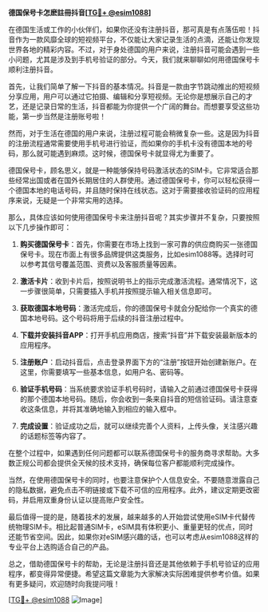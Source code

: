 **德国保号卡怎麽註冊抖音[[TG💪+ @esim1088](https://t.me/s/esim1088)]**

在德国生活或工作的小伙伴们，如果你还没有注册抖音，那可真是有点落伍啦！抖音作为一款风靡全球的短视频平台，不仅能让大家记录生活的点滴，还能让你发现世界各地的精彩内容。不过，对于身处德国的用户来说，注册抖音可能会遇到一些小问题，尤其是涉及到手机号验证的部分。今天，我们就来聊聊如何用德国保号卡顺利注册抖音。

首先，让我们简单了解一下抖音的基本情况。抖音是一款由字节跳动推出的短视频分享应用，用户可以通过它拍摄、编辑和分享短视频。无论你是想展示自己的才艺，还是记录日常的生活，抖音都能为你提供一个广阔的舞台。而想要享受这些功能，第一步当然是注册账号啦！

然而，对于生活在德国的用户来说，注册过程可能会稍微复杂一些。这是因为抖音的注册流程通常需要使用手机号进行验证，而如果你的手机卡没有德国本地的号码，那么就可能遇到麻烦。这时候，德国保号卡就显得尤为重要了。

德国保号卡，顾名思义，就是一种能够保持号码激活状态的SIM卡。它非常适合那些经常出国或者在国外长期居住的人群使用。通过德国保号卡，你可以轻松获得一个德国本地的电话号码，并且随时保持在线状态。这对于需要接收验证码的应用程序来说，无疑是一个非常实用的选择。

那么，具体应该如何使用德国保号卡来注册抖音呢？其实步骤并不复杂，只要按照以下几步操作即可：

1. **购买德国保号卡**：首先，你需要在市场上找到一家可靠的供应商购买一张德国保号卡。现在市面上有很多品牌提供这类服务，比如esim1088等。选择时可以参考其信号覆盖范围、资费以及客服质量等因素。

2. **激活卡片**：收到卡片后，按照说明书上的指示完成激活流程。通常情况下，这一步骤很简单，只需要插入手机并按照提示输入相关信息即可。

3. **获取德国本地号码**：激活完成后，你的德国保号卡就会分配给你一个真实的德国本地号码。这个号码将用于后续的抖音注册过程中。

4. **下载并安装抖音APP**：打开手机应用商店，搜索“抖音”并下载安装最新版本的应用程序。

5. **注册账户**：启动抖音后，点击登录界面下方的“注册”按钮开始创建新账户。在这里，你需要填写一些基本信息，如用户名、密码等。

6. **验证手机号码**：当系统要求验证手机号码时，请输入之前通过德国保号卡获得的那个德国本地号码。随后，你会收到一条来自抖音的短信验证码。请注意查收这条信息，并将其准确地输入到相应的输入框中。

7. **完成设置**：验证成功之后，就可以继续完善个人资料，上传头像，关注感兴趣的话题标签等内容了。

在整个过程中，如果遇到任何问题都可以联系德国保号卡的服务商寻求帮助。大多数正规公司都会提供全天候的技术支持，确保每位客户都能顺利完成操作。

当然，在使用德国保号卡的同时，也要注意保护个人信息安全。不要随意泄露自己的隐私数据，避免点击不明链接或下载不可信的应用程序。此外，建议定期更改密码，并启用双重身份认证以提高账户安全性。

最后值得一提的是，随着技术的发展，越来越多的人开始尝试使用eSIM卡代替传统物理SIM卡。相比起普通SIM卡，eSIM具有体积更小、重量更轻的优点，同时还能节省空间。因此，如果你对eSIM感兴趣的话，也可以考虑从esim1088这样的专业平台上选购适合自己的产品。

总之，借助德国保号卡的帮助，无论是注册抖音还是其他依赖于手机号验证的应用程序，都变得异常便捷。希望这篇文章能为大家解决实际困难提供参考价值。如果有更多疑问，欢迎随时向我提问哦！

[[TG💪+ @esim1088](https://t.me/s/esim1088) ![Image](https://i.postimg.cc/4NQfJmqS/Snipaste-2025-05-13-00-14-12.png)]